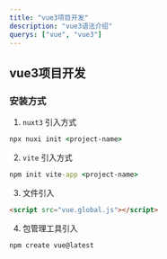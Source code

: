 ```yaml
---
title: "vue3项目开发"
description: "vue3语法介绍"
querys: ["vue", "vue3"]
---
```


## vue3项目开发

### 安装方式

1. `nuxt3` 引入方式

```cmd
npx nuxi init <project-name>
```

2. `vite` 引入方式

```cmd
npm init vite-app <project-name>
```

3. 文件引入

```html
<script src="vue.global.js"></script>
```

4. 包管理工具引入

```cmd
npm create vue@latest
```
